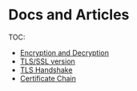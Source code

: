 # Docs and Articles
TOC:
* [Encryption and Decryption](encryption.md)
* [TLS/SSL version](tls_ssl_versions.md)
* [TLS Handshake](tls_handshake.md)
* [Certificate Chain](tls_handshake.md)
